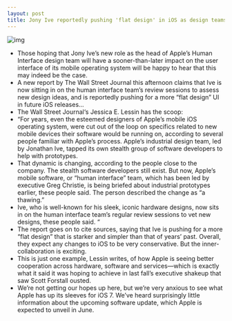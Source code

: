 ```yaml
---
layout: post
title: Jony Ive reportedly pushing 'flat design' in iOS as design teams get cozier
---
```

![img](http://media.idownloadblog.com/wp-content/uploads/2013/03/jony-ive.png)
* Those hoping that Jony Ive’s new role as the head of Apple’s Human Interface design team will have a sooner-than-later impact on the user interface of its mobile operating system will be happy to hear that this may indeed be the case.
* A new report by The Wall Street Journal this afternoon claims that Ive is now sitting in on the human interface team’s review sessions to assess new design ideas, and is reportedly pushing for a more “flat design” UI in future iOS releases…
* The Wall Street Journal‘s Jessica E. Lessin has the scoop:
* “For years, even the esteemed designers of Apple’s mobile iOS operating system, were cut out of the loop on specifics related to new mobile devices their software would be running on, according to several people familiar with Apple’s process. Apple’s industrial design team, led by Jonathan Ive, tapped its own stealth group of software developers to help with prototypes.
* That dynamic is changing, according to the people close to the company. The stealth software developers still exist. But now, Apple’s mobile software, or “human interface” team, which has been led by executive Greg Christie, is being briefed about industrial prototypes earlier, these people said. The person described the change as “a thawing.”
* Ive, who is well-known for his sleek, iconic hardware designs, now sits in on the human interface team’s regular review sessions to vet new designs, these people said. “
* The report goes on to cite sources, saying that Ive is pushing for a more “flat design” that is starker and simpler than that of years’ past. Overall, they expect any changes to iOS to be very conservative. But the inner-collaboration is exciting.
* This is just one example, Lessin writes, of how Apple is seeing better cooperation across hardware, software and services—which is exactly what it said it was hoping to achieve in last fall’s executive shakeup that saw Scott Forstall ousted.
* We’re not getting our hopes up here, but we’re very anxious to see what Apple has up its sleeves for iOS 7. We’ve heard surprisingly little information about the upcoming software update, which Apple is expected to unveil in June.

